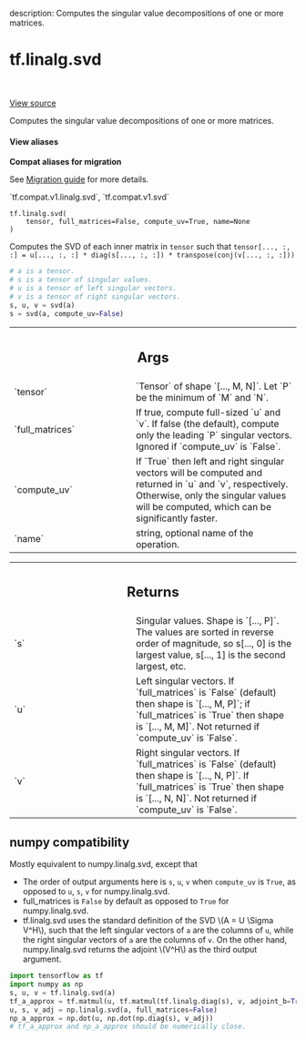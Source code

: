 description: Computes the singular value decompositions of one or more matrices.

<div itemscope itemtype="http://developers.google.com/ReferenceObject">
<meta itemprop="name" content="tf.linalg.svd" />
<meta itemprop="path" content="Stable" />
</div>

# tf.linalg.svd

<!-- Insert buttons and diff -->

<table class="tfo-notebook-buttons tfo-api nocontent" align="left">

</table>

<a target="_blank" class="external" href="/code/stable/tensorflow/python/ops/linalg_ops.py">View source</a>



Computes the singular value decompositions of one or more matrices.


<section class="expandable">
  <h4 class="showalways">View aliases</h4>
  <p>
<b>Compat aliases for migration</b>
<p>See
<a href="https://www.tensorflow.org/guide/migrate">Migration guide</a> for
more details.</p>
<p>`tf.compat.v1.linalg.svd`, `tf.compat.v1.svd`</p>
</p>
</section>

<pre class="devsite-click-to-copy prettyprint lang-py tfo-signature-link">
<code>tf.linalg.svd(
    tensor, full_matrices=False, compute_uv=True, name=None
)
</code></pre>



<!-- Placeholder for "Used in" -->

Computes the SVD of each inner matrix in `tensor` such that
`tensor[..., :, :] = u[..., :, :] * diag(s[..., :, :]) *
 transpose(conj(v[..., :, :]))`

```python
# a is a tensor.
# s is a tensor of singular values.
# u is a tensor of left singular vectors.
# v is a tensor of right singular vectors.
s, u, v = svd(a)
s = svd(a, compute_uv=False)
```

<!-- Tabular view -->
 <table class="responsive fixed orange">
<colgroup><col width="214px"><col></colgroup>
<tr><th colspan="2"><h2 class="add-link">Args</h2></th></tr>

<tr>
<td>
`tensor`<a id="tensor"></a>
</td>
<td>
`Tensor` of shape `[..., M, N]`. Let `P` be the minimum of `M` and
`N`.
</td>
</tr><tr>
<td>
`full_matrices`<a id="full_matrices"></a>
</td>
<td>
If true, compute full-sized `u` and `v`. If false
(the default), compute only the leading `P` singular vectors.
Ignored if `compute_uv` is `False`.
</td>
</tr><tr>
<td>
`compute_uv`<a id="compute_uv"></a>
</td>
<td>
If `True` then left and right singular vectors will be
computed and returned in `u` and `v`, respectively. Otherwise, only the
singular values will be computed, which can be significantly faster.
</td>
</tr><tr>
<td>
`name`<a id="name"></a>
</td>
<td>
string, optional name of the operation.
</td>
</tr>
</table>



<!-- Tabular view -->
 <table class="responsive fixed orange">
<colgroup><col width="214px"><col></colgroup>
<tr><th colspan="2"><h2 class="add-link">Returns</h2></th></tr>

<tr>
<td>
`s`<a id="s"></a>
</td>
<td>
Singular values. Shape is `[..., P]`. The values are sorted in reverse
order of magnitude, so s[..., 0] is the largest value, s[..., 1] is the
second largest, etc.
</td>
</tr><tr>
<td>
`u`<a id="u"></a>
</td>
<td>
Left singular vectors. If `full_matrices` is `False` (default) then
shape is `[..., M, P]`; if `full_matrices` is `True` then shape is
`[..., M, M]`. Not returned if `compute_uv` is `False`.
</td>
</tr><tr>
<td>
`v`<a id="v"></a>
</td>
<td>
Right singular vectors. If `full_matrices` is `False` (default) then
shape is `[..., N, P]`. If `full_matrices` is `True` then shape is
`[..., N, N]`. Not returned if `compute_uv` is `False`.
</td>
</tr>
</table>




 <section><devsite-expandable expanded>
 <h2 class="showalways">numpy compatibility</h2>

Mostly equivalent to numpy.linalg.svd, except that
  * The order of output  arguments here is `s`, `u`, `v` when `compute_uv` is
    `True`, as opposed to `u`, `s`, `v` for numpy.linalg.svd.
  * full_matrices is `False` by default as opposed to `True` for
     numpy.linalg.svd.
  * tf.linalg.svd uses the standard definition of the SVD
    \\(A = U \Sigma V^H\\), such that the left singular vectors of `a` are
    the columns of `u`, while the right singular vectors of `a` are the
    columns of `v`. On the other hand, numpy.linalg.svd returns the adjoint
    \\(V^H\\) as the third output argument.
```python
import tensorflow as tf
import numpy as np
s, u, v = tf.linalg.svd(a)
tf_a_approx = tf.matmul(u, tf.matmul(tf.linalg.diag(s), v, adjoint_b=True))
u, s, v_adj = np.linalg.svd(a, full_matrices=False)
np_a_approx = np.dot(u, np.dot(np.diag(s), v_adj))
# tf_a_approx and np_a_approx should be numerically close.
```

 </devsite-expandable></section>

